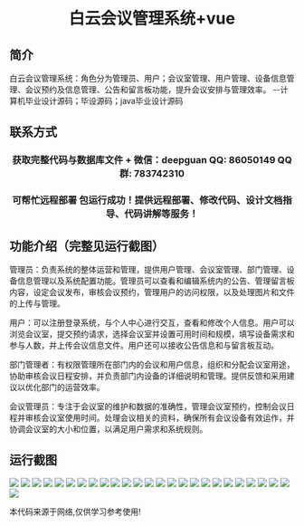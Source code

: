 <p><h1 align="center">白云会议管理系统+vue</h1></p>

## 简介
白云会议管理系统：角色分为管理员、用户；会议室管理、用户管理、设备信息管理、会议预约及信息管理、公告和留言板功能，提升会议安排与管理效率。    --计算机毕业设计源码；毕设源码；java毕业设计源码


## 联系方式
<p><h3 align="center">获取完整代码与数据库文件 + 微信：deepguan QQ: 86050149 QQ群: 783742310</h3></p>
<p><h3 align="center">可帮忙远程部署 包运行成功！提供远程部署、修改代码、设计文档指导、代码讲解等服务！</h3></p>

## 功能介绍（完整见运行截图）
管理员：负责系统的整体运营和管理，提供用户管理、会议室管理、部门管理、设备信息管理以及系统配置功能。管理员可以查看和编辑系统内的公告、管理留言板内容，设定会议发布，审核会议预约，管理用户的访问权限，以及处理图片和文件的上传与管理。  

用户：可以注册登录系统，与个人中心进行交互，查看和修改个人信息。用户可以浏览会议室，提交预约请求，选择会议室并设置可用时间和规模，填写设备需求和参与人数，并上传会议信息文件。用户还可以接收公告信息和与留言板互动。  

部门管理者：有权限管理所在部门内的会议和用户信息，组织和分配会议室用途，协助审核会议日程安排，并负责部门内设备的详细说明和管理。提供反馈和采用建议以优化部门的运营效率。  

会议管理员：专注于会议室的维护和数据的准确性，管理会议室预约，控制会议日程并审核会议室使用时间。处理会议相关的资料，确保所有会议设备有效运作，并协调会议室的大小和位置，以满足用户需求和系统规则。


## 运行截图
![](https://bs-1329754181.cos.ap-shanghai.myqcloud.com/ssm/BaiyunConferenceManagementSystem/img/001.jpg)
![](https://bs-1329754181.cos.ap-shanghai.myqcloud.com/ssm/BaiyunConferenceManagementSystem/img/002.jpg)
![](https://bs-1329754181.cos.ap-shanghai.myqcloud.com/ssm/BaiyunConferenceManagementSystem/img/003.jpg)
![](https://bs-1329754181.cos.ap-shanghai.myqcloud.com/ssm/BaiyunConferenceManagementSystem/img/004.jpg)
![](https://bs-1329754181.cos.ap-shanghai.myqcloud.com/ssm/BaiyunConferenceManagementSystem/img/005.jpg)
![](https://bs-1329754181.cos.ap-shanghai.myqcloud.com/ssm/BaiyunConferenceManagementSystem/img/006.jpg)
![](https://bs-1329754181.cos.ap-shanghai.myqcloud.com/ssm/BaiyunConferenceManagementSystem/img/007.jpg)
![](https://bs-1329754181.cos.ap-shanghai.myqcloud.com/ssm/BaiyunConferenceManagementSystem/img/008.jpg)
![](https://bs-1329754181.cos.ap-shanghai.myqcloud.com/ssm/BaiyunConferenceManagementSystem/img/009.jpg)
![](https://bs-1329754181.cos.ap-shanghai.myqcloud.com/ssm/BaiyunConferenceManagementSystem/img/010.jpg)
![](https://bs-1329754181.cos.ap-shanghai.myqcloud.com/ssm/BaiyunConferenceManagementSystem/img/011.jpg)
![](https://bs-1329754181.cos.ap-shanghai.myqcloud.com/ssm/BaiyunConferenceManagementSystem/img/012.jpg)
![](https://bs-1329754181.cos.ap-shanghai.myqcloud.com/ssm/BaiyunConferenceManagementSystem/img/013.jpg)
![](https://bs-1329754181.cos.ap-shanghai.myqcloud.com/ssm/BaiyunConferenceManagementSystem/img/014.jpg)
![](https://bs-1329754181.cos.ap-shanghai.myqcloud.com/ssm/BaiyunConferenceManagementSystem/img/015.jpg)
![](https://bs-1329754181.cos.ap-shanghai.myqcloud.com/ssm/BaiyunConferenceManagementSystem/img/016.jpg)
![](https://bs-1329754181.cos.ap-shanghai.myqcloud.com/ssm/BaiyunConferenceManagementSystem/img/017.jpg)
![](https://bs-1329754181.cos.ap-shanghai.myqcloud.com/ssm/BaiyunConferenceManagementSystem/img/018.jpg)
![](https://bs-1329754181.cos.ap-shanghai.myqcloud.com/ssm/BaiyunConferenceManagementSystem/img/019.jpg)
![](https://bs-1329754181.cos.ap-shanghai.myqcloud.com/ssm/BaiyunConferenceManagementSystem/img/020.jpg)
![](https://bs-1329754181.cos.ap-shanghai.myqcloud.com/ssm/BaiyunConferenceManagementSystem/img/021.jpg)
![](https://bs-1329754181.cos.ap-shanghai.myqcloud.com/ssm/BaiyunConferenceManagementSystem/img/022.jpg)
![](https://bs-1329754181.cos.ap-shanghai.myqcloud.com/ssm/BaiyunConferenceManagementSystem/img/023.jpg)
![](https://bs-1329754181.cos.ap-shanghai.myqcloud.com/ssm/BaiyunConferenceManagementSystem/img/024.jpg)
![](https://bs-1329754181.cos.ap-shanghai.myqcloud.com/ssm/BaiyunConferenceManagementSystem/img/025.jpg)
![](https://bs-1329754181.cos.ap-shanghai.myqcloud.com/ssm/BaiyunConferenceManagementSystem/img/026.jpg)

<p>本代码来源于网络,仅供学习参考使用!</p>
